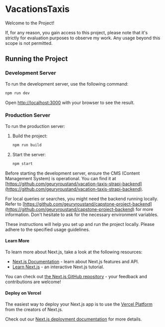 # VacationsTaxis

Welcome to the Project!

If, for any reason, you gain access to this project, please note that it's strictly for evaluation purposes to observe my work. Any usage beyond this scope is not permitted.

## Running the Project

### Development Server

To run the development server, use the following command:

```bash
npm run dev
```

Open [http://localhost:3000](http://localhost:3000) with your browser to see the result.

### Production Server

To run the production server:

1. Build the project:

   ```bash
   npm run build
   ```

2. Start the server:

   ```bash
   npm start
   ```

Before starting the development server, ensure the CMS (Content Management System) is operational. You can find it at [https://github.com/geuryroustand/vacation-taxis-strapi-backend](https://github.com/geuryroustand/vacation-taxis-strapi-backend).

For local queries or searches, you might need the backend running locally. Refer to [https://github.com/geuryroustand/capstone-project-backend](https://github.com/geuryroustand/capstone-project-backend) for more information. Don't hesitate to ask for the necessary environment variables.

These instructions will help you set up and run the project locally. Please adhere to the specified usage guidelines.

#### Learn More

To learn more about Next.js, take a look at the following resources:

- [Next.js Documentation](https://nextjs.org/docs) - learn about Next.js features and API.
- [Learn Next.js](https://nextjs.org/learn) - an interactive Next.js tutorial.

You can check out [the Next.js GitHub repository](https://github.com/vercel/next.js/) - your feedback and contributions are welcome!

#### Deploy on Vercel

The easiest way to deploy your Next.js app is to use the [Vercel Platform](https://vercel.com/new?utm_medium=default-template&filter=next.js&utm_source=create-next-app&utm_campaign=create-next-app-readme) from the creators of Next.js.

Check out our [Next.js deployment documentation](https://nextjs.org/docs/deployment) for more details.
